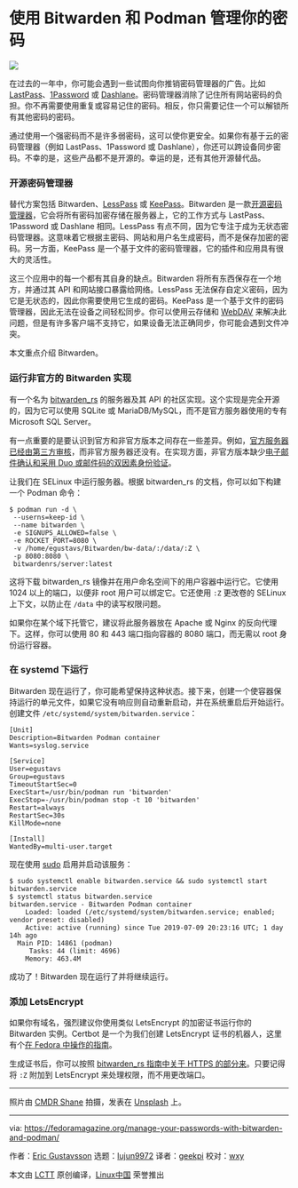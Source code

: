 [#]: collector: (lujun9972)
[#]: translator: (geekpi)
[#]: reviewer: (wxy)
[#]: publisher: ( )
[#]: url: ( )
[#]: subject: (Manage your passwords with Bitwarden and Podman)
[#]: via: (https://fedoramagazine.org/manage-your-passwords-with-bitwarden-and-podman/)
[#]: author: (Eric Gustavsson https://fedoramagazine.org/author/egustavs/)

使用 Bitwarden 和 Podman 管理你的密码
======

![][1]

在过去的一年中，你可能会遇到一些试图向你推销密码管理器的广告。比如 [LastPass][2]、[1Password][3] 或 [Dashlane][4]。密码管理器消除了记住所有网站密码的负担。你不再需要使用重复或容易记住的密码。相反，你只需要记住一个可以解锁所有其他密码的密码。

通过使用一个强密码而​​不是许多弱密码，这可以使你更安全。如果你有基于云的密码管理器（例如 LastPass、1Password 或 Dashlane），你还可以跨设备同步密码。不幸的是，这些产品都不是开源的。幸运的是，还有其他开源替代品。

### 开源密码管理器

替代方案包括 Bitwarden、[LessPass][5] 或 [KeePass][6]。Bitwarden 是一款[开源密码管理器][7]，它会将所有密码加密存储在服务器上，它的工作方式与 LastPass、1Password 或 Dashlane 相同。LessPass 有点不同，因为它专注于成为无状态密码管理器。这意味着它根据主密码、网站和用户名生成密码，而不是保存加密的密码。另一方面，KeePass 是一个基于文件的密码管理器，它的插件和应用具有很大的灵活性。

这三个应用中的每一个都有其自身的缺点。Bitwarden 将所有东西保存在一个地方，并通过其 API 和网站接口暴露给网络。LessPass 无法保存自定义密码，因为它是无状态的，因此你需要使用它生成的密码。KeePass 是一个基于文件的密码管理器，因此无法在设备之间轻松同步。你可以使用云存储和 [WebDAV][8] 来解决此问题，但是有许多客户端不支持它，如果设备无法正确同步，你可能会遇到文件冲突。

本文重点介绍 Bitwarden。

### 运行非官方的 Bitwarden 实现

有一个名为 [bitwarden_rs][9] 的服务器及其 API 的社区实现。这个实现是完全开源的，因为它可以使用 SQLite 或 MariaDB/MySQL，而不是官方服务器使用的专有 Microsoft SQL Server。

有一点重要的是要认识到官方和非官方版本之间存在一些差异。例如，[官方服务器已经由第三方审核][10]，而非官方服务器还没有。在实现方面，非官方版本缺少[电子邮件确认和采用 Duo 或邮件码的双因素身份验证][11]。

让我们在 SELinux 中运行服务器。根据 bitwarden_rs 的文档，你可以如下构建一个 Podman 命令：

```
$ podman run -d \
 --userns=keep-id \
 --name bitwarden \
 -e SIGNUPS_ALLOWED=false \
 -e ROCKET_PORT=8080 \
 -v /home/egustavs/Bitwarden/bw-data/:/data/:Z \
 -p 8080:8080 \
 bitwardenrs/server:latest
```

这将下载 bitwarden_rs 镜像并在用户命名空间下的用户容器中运行它。它使用 1024 以上的端口，以便非 root 用户可以绑定它。它还使用 `:Z` 更改卷的 SELinux 上下文，以防止在 `/data` 中的读写权限问题。

如果你在某个域下托管它，建议将此服务器放在 Apache 或 Nginx 的反向代理下。这样，你可以使用 80 和 443 端口指向容器的 8080 端口，而无需以 root 身份运行容器。

### 在 systemd 下运行

Bitwarden 现在运行了，你可能希望保持这种状态。接下来，创建一个使容器保持运行的单元文件，如果它没有响应则自动重新启动，并在系统重启后开始运行。创建文件 `/etc/systemd/system/bitwarden.service`：

```
[Unit]
Description=Bitwarden Podman container
Wants=syslog.service

[Service]
User=egustavs
Group=egustavs
TimeoutStartSec=0
ExecStart=/usr/bin/podman run 'bitwarden'
ExecStop=-/usr/bin/podman stop -t 10 'bitwarden'
Restart=always
RestartSec=30s
KillMode=none

[Install]
WantedBy=multi-user.target
```

现在使用 [sudo][12] 启用并启动该服务：

```
$ sudo systemctl enable bitwarden.service && sudo systemctl start bitwarden.service
$ systemctl status bitwarden.service
bitwarden.service - Bitwarden Podman container
    Loaded: loaded (/etc/systemd/system/bitwarden.service; enabled; vendor preset: disabled)
    Active: active (running) since Tue 2019-07-09 20:23:16 UTC; 1 day 14h ago
  Main PID: 14861 (podman)
     Tasks: 44 (limit: 4696)
    Memory: 463.4M
```

成功了！Bitwarden 现在运行了并将继续运行。

### 添加 LetsEncrypt

如果你有域名，强烈建议你使用类似 LetsEncrypt 的加密证书运行你的 Bitwarden 实例。Certbot 是一个为我们创建 LetsEncrypt 证书的机器人，这里有个[在 Fedora 中操作的指南][13]。

生成证书后，你可以按照 [bitwarden_rs 指南中关于 HTTPS 的部分来][14]。只要记得将 `:Z` 附加到 LetsEncrypt 来处理权限，而不用更改端口。

* * *

照片由 [CMDR Shane][15] 拍摄，发表在 [Unsplash][16] 上。

--------------------------------------------------------------------------------

via: https://fedoramagazine.org/manage-your-passwords-with-bitwarden-and-podman/

作者：[Eric Gustavsson][a]
选题：[lujun9972][b]
译者：[geekpi](https://github.com/geekpi)
校对：[wxy](https://github.com/wxy)

本文由 [LCTT](https://github.com/LCTT/TranslateProject) 原创编译，[Linux中国](https://linux.cn/) 荣誉推出

[a]: https://fedoramagazine.org/author/egustavs/
[b]: https://github.com/lujun9972
[1]: https://fedoramagazine.org/wp-content/uploads/2019/07/bitwarden-816x345.jpg
[2]: https://www.lastpass.com
[3]: https://1password.com/
[4]: https://www.dashlane.com/
[5]: https://lesspass.com/
[6]: https://keepass.info/
[7]: https://bitwarden.com/
[8]: https://en.wikipedia.org/wiki/WebDAV
[9]: https://github.com/dani-garcia/bitwarden_rs/
[10]: https://blog.bitwarden.com/bitwarden-completes-third-party-security-audit-c1cc81b6d33
[11]: https://github.com/dani-garcia/bitwarden_rs/wiki#missing-features
[12]: https://fedoramagazine.org/howto-use-sudo/
[13]: https://certbot.eff.org/instructions
[14]: https://github.com/dani-garcia/bitwarden_rs/wiki/Enabling-HTTPS
[15]: https://unsplash.com/@cmdrshane?utm_source=unsplash&utm_medium=referral&utm_content=creditCopyText
[16]: https://unsplash.com/search/photos/password?utm_source=unsplash&utm_medium=referral&utm_content=creditCopyText
